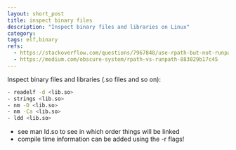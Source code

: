 ```yaml
---
layout: short_post
title: inspect binary files
description: "Inspect binary files and libraries on Linux"
category:
tags: elf,binary
refs:
  - https://stackoverflow.com/questions/7967848/use-rpath-but-not-runpath
  - https://medium.com/obscure-system/rpath-vs-runpath-883029b17c45
---
```


Inspect binary files and libraries (.so files and so on):
```bash
- readelf -d <lib.so>
- strings <lib.so>
- nm -D <lib.so>
- nm -Ca <lib.so>
- ldd <lib.so>
```

- see man ld.so to see in which order things will be linked
- compile time information can be added using the -r flags!
